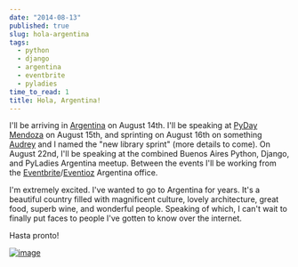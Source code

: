 ```yaml
---
date: "2014-08-13"
published: true
slug: hola-argentina
tags:
  - python
  - django
  - argentina
  - eventbrite
  - pyladies
time_to_read: 1
title: Hola, Argentina!
---
```


I'll be arriving in [Argentina](https://en.wikipedia.org/wiki/Argentina)
on August 14th. I'll be speaking at [PyDay
Mendoza](https://eventioz.com.ar/e/pyday-mendoza-2014) on August 15th,
and sprinting on August 16th on something
[Audrey](audrey.feldroy.com) and I named the "new library
sprint" (more details to come). On August 22nd, I'll be speaking at
the combined Buenos Aires Python, Django, and PyLadies Argentina meetup.
Between the events I'll be working from the
[Eventbrite](https://www.eventbrite.com/)/[Eventioz](https://eventioz.com.ar)
Argentina office.

I'm extremely excited. I've wanted to go to Argentina for years. It's
a beautiful country filled with magnificent culture, lovely
architecture, great food, superb wine, and wonderful people. Speaking of
which, I can't wait to finally put faces to people I've gotten to know
over the internet.

Hasta pronto!

[![image](/images/800px-Flag_of_Argentina.png)](https://en.wikipedia.org/wiki/Argentina)
